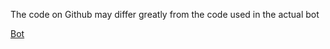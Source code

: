 The code on Github may differ greatly from the code used in the actual bot

[Bot](t.me/iphunterobot)
